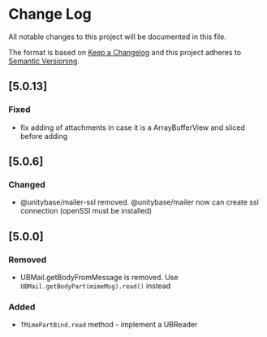 # Change Log
All notable changes to this project will be documented in this file.

The format is based on [Keep a Changelog](http://keepachangelog.com/)
and this project adheres to [Semantic Versioning](http://semver.org/).

## [5.0.13]
### Fixed
- fix adding of attachments in case it is a ArrayBufferView and sliced before adding

## [5.0.6]
### Changed
- @unitybase/mailer-ssl removed. @unitybase/mailer now can create ssl connection (openSSl must be installed)

## [5.0.0]
### Removed
 - UBMail.getBodyFromMessage is removed. Use `UBMail.getBodyPart(mimeMsg).read()` instead

### Added
 - `TMimePartBind.read` method - implement a UBReader